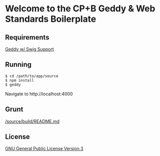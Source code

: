 # Welcome to the CP+B Geddy & Web Standards Boilerplate

## Requirements
[Geddy w/ Swig Support](https://github.com/cpbtechnology/geddy)

## Running

```
$ cd /path/to/app/source
$ npm install
$ geddy
```

Navigate to http://localhost:4000

## Grunt
[/source/build/README.md](source/build/README.md)

## License
[GNU General Public License Version 3](http://www.gnu.org/licenses/gpl.html)
